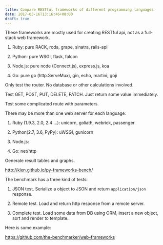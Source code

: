 ```yaml
---
title: Compare RESTful frameworks of different programming languages
date: 2017-03-16T13:16:46+08:00
draft: true
---
```


These frameworks are mostly used for creating RESTful api, not as a full-stack web framework.


<!--more-->



  1. Ruby: pure RACK, roda, grape, sinatra, rails-api


  2. Python: pure WSGI, flask, falcon


  3. Node.js: pure node (Connect.js), express.js, koa


  4. Go: pure go (http.ServeMux), gin, echo, martini, goji



Only test the router. No database or other calculations involved.

Test GET, POST, PUT, DELETE, PATCH. Just return some value immediately.

Test some complicated route with parameters.

There may be more than one web server for each language:



  1. Ruby (1.9.3, 2.0, 2.4 ...): unicorn, goliath, webrick, passenger


  2. Python(2.7, 3.6, PyPy): uWSGI, gunicorn


  3. Node.js:


  4. Go: net/http



Generate result tables and graphs.

http://klen.github.io/py-frameworks-bench/

The benchmark has a three kind of tests:



  1. JSON test. Serialize a object to JSON and return `application/json` response.


  2. Remote test. Load and return http response from a remote server.


  3. Complete test. Load some data from DB using ORM, insert a new object, sort and render to template.


Here is some example:

<https://github.com/the-benchmarker/web-frameworks>